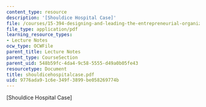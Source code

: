 ```yaml
---
content_type: resource
description: '[Shouldice Hospital Case]'
file: /courses/15-394-designing-and-leading-the-entrepreneurial-organization-spring-2003/9776ada91c6e349f3899be058269774b_shouldicehospitalcase.pdf
file_type: application/pdf
learning_resource_types:
- Lecture Notes
ocw_type: OCWFile
parent_title: Lecture Notes
parent_type: CourseSection
parent_uid: 548b59fc-4da4-9c58-5555-d49a0b05fe43
resourcetype: Document
title: shouldicehospitalcase.pdf
uid: 9776ada9-1c6e-349f-3899-be058269774b
---
```

[Shouldice Hospital Case]

